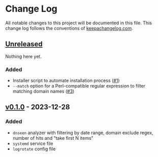 # Change Log

All notable changes to this project will be documented in this
file. This change log follows the conventions of
[keepachangelog.com](http://keepachangelog.com/).

## [Unreleased]

Nothing here yet.

### Added
- Installer script to automate installation process
  ([#1](https://github.com/pilosus/dnseen/issues/1))
- `--match` option for a Perl-compatible regular expression to filter
  matching domain names
  ([#3](https://github.com/pilosus/dnseen/issues/3))

## [v0.1.0] - 2023-12-28
### Added
- `dnseen` analyzer with filtering by date range, domain exclude
  regex, number of hits and "take first N items"
- `systemd` service file
- `logrotate` config file

[Unreleased]: https://github.com/pilosus/dnseen/compare/v0.1.0...HEAD
[v0.1.0]: https://github.com/pilosus/dnseen/compare/v0.0.0...v0.1.0
